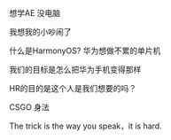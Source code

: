 想学AE 没电脑

我想我的小吵闹了

什么是HarmonyOS? 华为想做不累的单片机

我们的目标是怎么把华为手机变得那样

HR的目的是这个人是我们想要的吗？

CSGO 身法

The trick is the way you speak，it is hard.